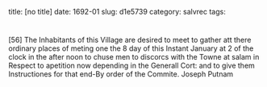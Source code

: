 title: [no title]
date: 1692-01
slug: d1e5739
category: salvrec
tags: 


<div markdown class="doc" id="d1e5739">


# 

[56] The Inhabitants of this Village are desired to meet to gather att there ordinary places of meting one the 8 day of this Instant January at 2 of the clock in the after noon to chuse men to discorcs with the Towne at salam in Respect to apetition now depending in the Generall Cort: and to give them Instructiones for that end-By order of the Commite. Joseph Putnam
</div>